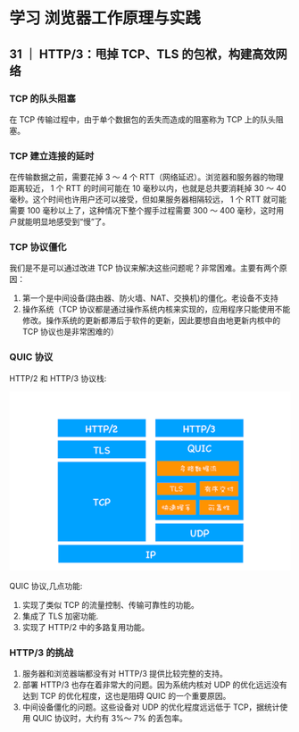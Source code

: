 # 学习 浏览器工作原理与实践

## 31 ｜ HTTP/3：甩掉 TCP、TLS 的包袱，构建高效网络

### TCP 的队头阻塞

在 TCP 传输过程中，由于单个数据包的丢失而造成的阻塞称为 TCP 上的队头阻塞。

### TCP 建立连接的延时

在传输数据之前，需要花掉 3 ～ 4 个 RTT（网络延迟）。浏览器和服务器的物理距离较近， 1 个 RTT 的时间可能在 10 毫秒以内，也就是总共要消耗掉 30 ～ 40 毫秒。这个时间也许用户还可以接受，但如果服务器相隔较远， 1 个 RTT 就可能需要 100 毫秒以上了，这种情况下整个握手过程需要 300 ～ 400 毫秒，这时用户就能明显地感受到“慢”了。

### TCP 协议僵化

我们是不是可以通过改进 TCP 协议来解决这些问题呢？非常困难。主要有两个原因：

1. 第一个是中间设备(路由器、防火墙、NAT、交换机)的僵化。老设备不支持
2. 操作系统（TCP 协议都是通过操作系统内核来实现的，应用程序只能使用不能修改。操作系统的更新都滞后于软件的更新，因此要想自由地更新内核中的 TCP 协议也是非常困难的）

### QUIC 协议

HTTP/2 和 HTTP/3 协议栈:

![avatar](../image/http3xy.png)

QUIC 协议,几点功能:

1. 实现了类似 TCP 的流量控制、传输可靠性的功能。
2. 集成了 TLS 加密功能.
3. 实现了 HTTP/2 中的多路复用功能。

### HTTP/3 的挑战

1. 服务器和浏览器端都没有对 HTTP/3 提供比较完整的支持。
2. 部署 HTTP/3 也存在着非常大的问题。因为系统内核对 UDP 的优化远远没有达到 TCP 的优化程度，这也是阻碍 QUIC 的一个重要原因。
3. 中间设备僵化的问题。这些设备对 UDP 的优化程度远远低于 TCP，据统计使用 QUIC 协议时，大约有 3%～ 7% 的丢包率。
